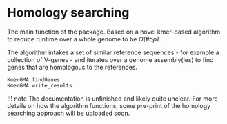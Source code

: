 # Homology searching
The main function of the package. Based on a novel kmer-based algorithm to reduce runtime over a whole genome to be *O(#bp)*.

The algorithm intakes a set of similar reference sequences - for example a collection of V-genes - and iterates over a genome assembly(ies) to find genes that are homologous to the references. 

```@docs
KmerGMA.findGenes
KmerGMA.write_results
```

!!! note
    The documentation is unfinished and likely quite unclear. For more details on how the algorithm functions, some pre-print of the homology searching approach will be uploaded soon.